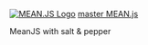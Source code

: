 [![MEAN.JS Logo](http://meanjs.org/img/logo-small.png)](http://meanjs.org/)
[master MEAN.js](https://github.com/meanjs/mean)

MeanJS with salt & pepper

